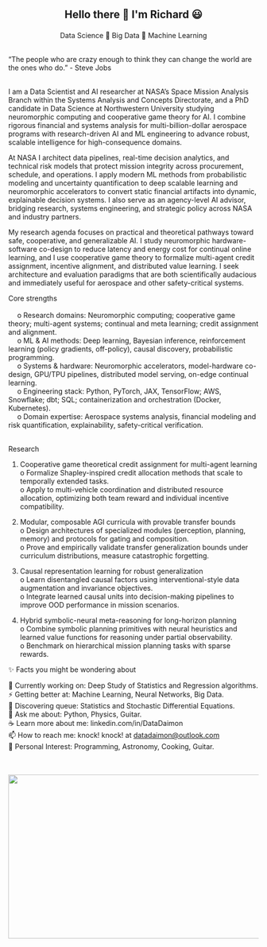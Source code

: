 <h2> <p align="center"> Hello there 👋 I'm Richard 😃 </h2>
                                   
<p align="center">    
  Data Science 🌱 Big Data 🌱 Machine Learning
</p>
   
<br>
“The people who are crazy enough to think they can change the world are the ones who do.” - Steve Jobs<br><br>


I am a Data Scientist and AI researcher at NASA’s Space Mission Analysis Branch within the Systems Analysis and Concepts Directorate, and a PhD candidate in Data Science at Northwestern University studying neuromorphic computing and cooperative game theory for AI. I combine rigorous financial and systems analysis for multi-billion-dollar aerospace programs with research-driven AI and ML engineering to advance robust, scalable intelligence for high-consequence domains.

At NASA I architect data pipelines, real-time decision analytics, and technical risk models that protect mission integrity across procurement, schedule, and operations. I apply modern ML methods from probabilistic modeling and uncertainty quantification to deep scalable learning and neuromorphic accelerators to convert static financial artifacts into dynamic, explainable decision systems. I also serve as an agency-level AI advisor, bridging research, systems engineering, and strategic policy across NASA and industry partners.

My research agenda focuses on practical and theoretical pathways toward safe, cooperative, and generalizable AI. I study neuromorphic hardware-software co-design to reduce latency and energy cost for continual online learning, and I use cooperative game theory to formalize multi-agent credit assignment, incentive alignment, and distributed value learning. I seek architecture and evaluation paradigms that are both scientifically audacious and immediately useful for aerospace and other safety-critical systems.

Core strengths<br><br>
 &emsp;   o	Research domains: Neuromorphic computing; cooperative game theory; multi-agent systems; continual and meta learning; credit assignment and alignment.<br>
 &emsp;   o	ML & AI methods: Deep learning, Bayesian inference, reinforcement learning (policy gradients, off-policy), causal discovery, probabilistic programming.<br>
 &emsp;   o	Systems & hardware: Neuromorphic accelerators, model-hardware co-design, GPU/TPU pipelines, distributed model serving, on-edge continual learning.<br>
 &emsp;   o	Engineering stack: Python, PyTorch, JAX, TensorFlow; AWS, Snowflake; dbt; SQL; containerization and orchestration (Docker, Kubernetes).<br>
 &emsp;   o	Domain expertise: Aerospace systems analysis, financial modeling and risk quantification, explainability, safety-critical verification.<br><br>

Research
1.	Cooperative game theoretical credit assignment for multi-agent learning<br>
o	Formalize Shapley-inspired credit allocation methods that scale to temporally extended tasks.<br>
o	Apply to multi-vehicle coordination and distributed resource allocation, optimizing both team reward and individual incentive compatibility.<br>

2.	Modular, composable AGI curricula with provable transfer bounds<br>
o	Design architectures of specialized modules (perception, planning, memory) and protocols for gating and composition.<br>
o	Prove and empirically validate transfer generalization bounds under curriculum distributions, measure catastrophic forgetting.<br>

3.	Causal representation learning for robust generalization<br>
o	Learn disentangled causal factors using interventional-style data augmentation and invariance objectives.<br>
o	Integrate learned causal units into decision-making pipelines to improve OOD performance in mission scenarios.<br>

4.	Hybrid symbolic-neural meta-reasoning for long-horizon planning<br>
o	Combine symbolic planning primitives with neural heuristics and learned value functions for reasoning under partial observability.<br>
o	Benchmark on hierarchical mission planning tasks with sparse rewards.<br>

✨ Facts you might be wondering about <br>      

🔭 Currently working on: Deep Study of Statistics and Regression algorithms. <br> 
⚡ Getting better at: Machine Learning, Neural Networks, Big Data. <br>
🌱 Discovering queue: Statistics and Stochastic Differential Equations. <br>
💬 Ask me about: Python, Physics, Guitar. <br>
☕ Learn more about me: linkedin.com/in/DataDaimon<br>
📫 How to reach me: knock! knock! at datadaimon@outlook.com <br>
💜 Personal Interest: Programming, Astronomy, Cooking, Guitar. <br><br><br>

<p align="center">
  <img width="620" height="330" src="https://i.pinimg.com/736x/6c/b8/31/6cb83132a48d7d924c601d52689b254a--cool-gadgets-super.jpg">
</p><br><br>

<!--
**RickOrTreat/RickOrTreat** is a ✨ _special_ ✨ repository because its `README.md` (this file) appears on your GitHub profile.

Here are some ideas to get you started:

- 🔭 I’m currently working on ...
- 🌱 I’m currently learning ...
- 👯 I’m looking to collaborate on ...
- 🤔 I’m looking for help with ...
- 💬 Ask me about ...
- 📫 How to reach me: ...
- 😄 Pronouns: ...
- ⚡ Fun fact: ...
-->
